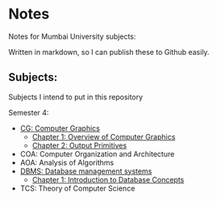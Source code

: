 # Notes

Notes for Mumbai University subjects: 

Written in markdown, so I can publish these to Github easily.

## Subjects:

Subjects I intend to put in this repository

Semester 4:
- [CG: Computer Graphics](/CG/)
  - [Chapter 1: Overview of Computer Graphics](/CG/Chapter%201.md)
  - [Chapter 2: Output Primitives](/CG/Chapter%202.md)
- COA: Computer Organization and Architecture
- AOA: Analysis of Algorithms
- [DBMS: Database management systems](/DBMS/)
  - [Chapter 1: Introduction to Database Concepts](DBMS/Chapter%201%20-%20Introduction%20to%20Database%20Concepts.md)
- TCS: Theory of Computer Science
